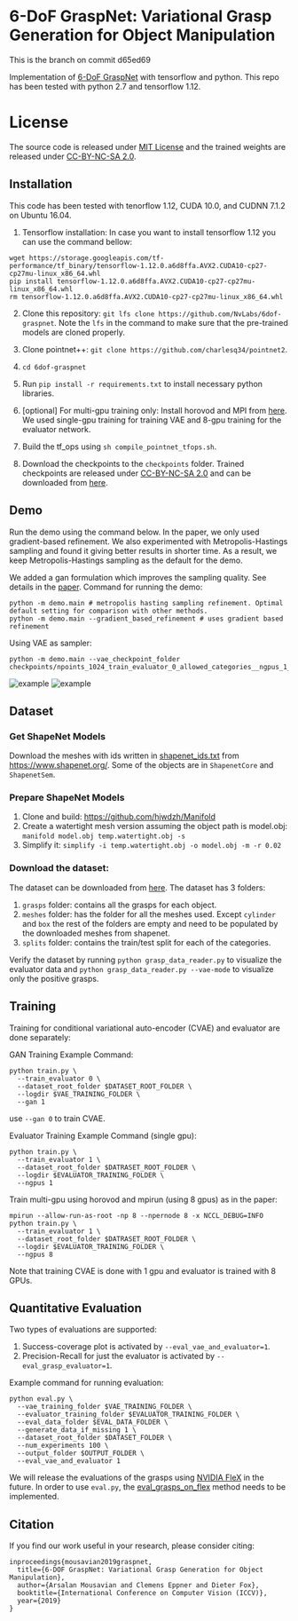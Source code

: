 # 6-DoF GraspNet: Variational Grasp Generation for Object Manipulation

This is the branch on commit d65ed69

Implementation of [6-DoF GraspNet](https://arxiv.org/abs/1905.10520) with tensorflow and python. This repo has been tested with python 2.7 and tensorflow 1.12.

# License
The source code is released under [MIT License](LICENSE) and the trained weights are released under [CC-BY-NC-SA 2.0](TRAINED_MODEL_LICENSE).

## Installation
This code has been tested with tenorflow 1.12, CUDA 10.0, and CUDNN 7.1.2 on Ubuntu 16.04.

1) Tensorflow installation: In case you want to install tensorflow 1.12 you can use the command bellow:
```shell
wget https://storage.googleapis.com/tf-performance/tf_binary/tensorflow-1.12.0.a6d8ffa.AVX2.CUDA10-cp27-cp27mu-linux_x86_64.whl
pip install tensorflow-1.12.0.a6d8ffa.AVX2.CUDA10-cp27-cp27mu-linux_x86_64.whl
rm tensorflow-1.12.0.a6d8ffa.AVX2.CUDA10-cp27-cp27mu-linux_x86_64.whl
```
2) Clone this repository: `git lfs clone https://github.com/NvLabs/6dof-graspnet`. Note the `lfs` in the command to make sure that the pre-trained models are cloned properly.

3) Clone pointnet++: `git clone https://github.com/charlesq34/pointnet2`.

4) `cd 6dof-graspnet`

4) Run `pip install -r requirements.txt` to install necessary python libraries.

5) [optional] For multi-gpu training only: Install horovod and MPI from [here](https://github.com/horovod/horovod). We used single-gpu training for training VAE and 8-gpu training for the evaluator network.

6) Build the tf_ops using `sh compile_pointnet_tfops.sh`.

7) Download the checkpoints to the `checkpoints` folder. Trained checkpoints are released under [CC-BY-NC-SA 2.0](TRAINED_MODEL_LICENSE) and can be downloaded from [here](https://drive.google.com/drive/folders/1mVX2kqXg9BZ22y3HEyqta20tiQrL8OK_?usp=sharing). 


## Demo
Run the demo using the command below. In the paper, we only used gradient-based refinement. We also experimented with Metropolis-Hastings sampling and found it giving better results in shorter time.
As a result, we keep Metropolis-Hastings sampling as the default for the demo.

We added a gan formulation which improves the sampling quality. See details in the [paper](https://arxiv.org/abs/1905.10520). Command for running the demo:
```shell
python -m demo.main # metropolis hasting sampling refinement. Optimal default setting for comparison with other methods.
python -m demo.main --gradient_based_refinement # uses gradient based refinement
```

Using VAE as sampler:
```shell
python -m demo.main --vae_checkpoint_folder checkpoints/npoints_1024_train_evaluator_0_allowed_categories__ngpus_1_/
```

![example](demo/examples/1.png) ![example](demo/examples/2.png)
## Dataset

### Get ShapeNet Models
Download the meshes with ids written in [shapenet_ids.txt](shapenet_ids.txt) from https://www.shapenet.org/. Some of the objects are in `ShapenetCore` and `ShapenetSem`.

### Prepare ShapeNet Models
1. Clone and build: https://github.com/hjwdzh/Manifold
2. Create a watertight mesh version assuming the object path is model.obj: `manifold model.obj temp.watertight.obj -s`
3. Simplify it: `simplify -i temp.watertight.obj -o model.obj -m -r 0.02`

### Download the dataset:
The dataset can be downloaded from [here](https://drive.google.com/open?id=1GkFrkvpP-R1letnv6rt_WLSX80o43Jjm). The dataset has 3 folders:
1) `grasps` folder: contains all the grasps for each object.
2) `meshes` folder: has the folder for all the meshes used. Except `cylinder` and `box` the rest of the folders are empty and need to be populated by the downloaded meshes from shapenet.
3) `splits` folder: contains the train/test split for each of the categories.

Verify the dataset by running `python grasp_data_reader.py` to visualize the evaluator data and `python grasp_data_reader.py --vae-mode` to visualize only the positive grasps.

## Training
Training for conditional variational auto-encoder (CVAE) and evaluator are done separately:

GAN Training Example Command:
```shell
python train.py \
  --train_evaluator 0 \
  --dataset_root_folder $DATASET_ROOT_FOLDER \
  --logdir $VAE_TRAINING_FOLDER \
  --gan 1
```
use `--gan 0` to train CVAE.

Evaluator Training Example Command (single gpu):
```shell
python train.py \
  --train_evaluator 1 \
  --dataset_root_folder $DATRASET_ROOT_FOLDER \
  --logdir $EVALUATOR_TRAINING_FOLDER \
  --ngpus 1 
```

Train multi-gpu using horovod and mpirun (using 8 gpus) as in the paper:
```shell
mpirun --allow-run-as-root -np 8 --npernode 8 -x NCCL_DEBUG=INFO python train.py \
  --train_evaluator 1 \
  --dataset_root_folder $DATRASET_ROOT_FOLDER \
  --logdir $EVALUATOR_TRAINING_FOLDER \
  --ngpus 8
```

Note that training CVAE is done with 1 gpu and evaluator is trained with 8 GPUs.

## Quantitative Evaluation
Two types of evaluations are supported:
1) Success-coverage plot is activated by `--eval_vae_and_evaluator=1`.
2) Precision-Recall for just the evaluator is activated by `--eval_grasp_evaluator=1`.

Example command for running evaluation:
```shell
python eval.py \
  --vae_training_folder $VAE_TRAINING_FOLDER \
  --evaluator_training_folder $EVALUATOR_TRAINING_FOLDER \ 
  --eval_data_folder $EVAL_DATA_FOLDER \
  --generate_data_if_missing 1 \
  --dataset_root_folder $DATASET_FOLDER \
  --num_experiments 100 \
  --output_folder $OUTPUT_FOLDER \
  --eval_vae_and_evaluator 1
```

We will release the evaluations of the grasps using [NVIDIA FleX](https://developer.nvidia.com/flex) in the future. In order to use `eval.py`, the [eval_grasps_on_flex](eval.py#L452) method needs to be implemented.

## Citation
If you find our work useful in your research, please consider citing:
```
inproceedings{mousavian2019graspnet,
  title={6-DOF GraspNet: Variational Grasp Generation for Object Manipulation},
  author={Arsalan Mousavian and Clemens Eppner and Dieter Fox},
  booktitle={International Conference on Computer Vision (ICCV)},
  year={2019}
}
```
